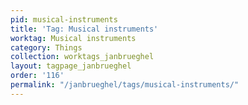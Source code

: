```yaml
---
pid: musical-instruments
title: 'Tag: Musical instruments'
worktag: Musical instruments
category: Things
collection: worktags_janbrueghel
layout: tagpage_janbrueghel
order: '116'
permalink: "/janbrueghel/tags/musical-instruments/"
---
```

